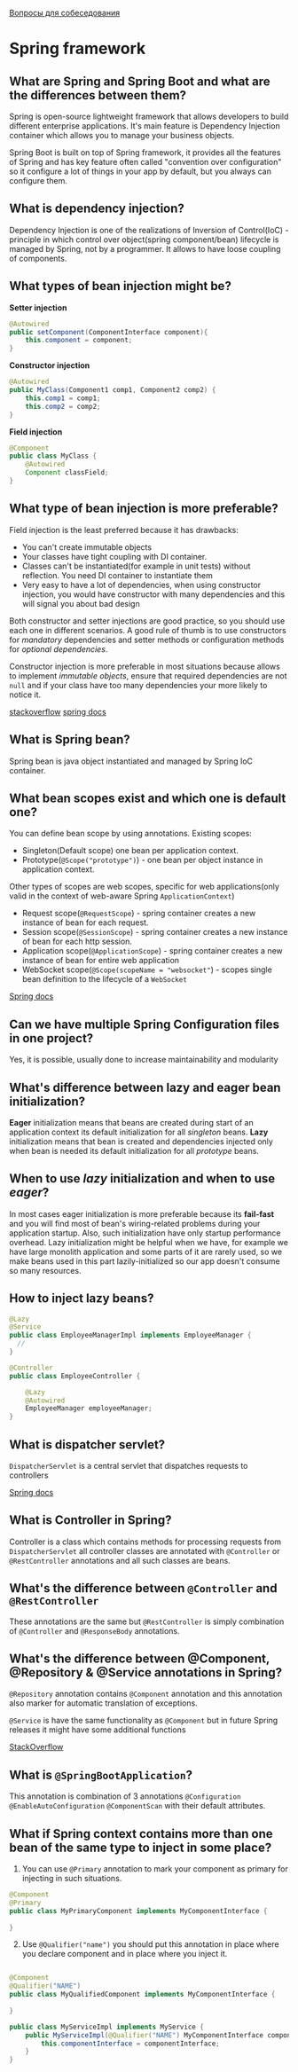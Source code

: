 [Вопросы для собеседования](README.md)

# Spring framework
## What are Spring and Spring Boot and what are the differences between them?
Spring is open-source lightweight framework that allows developers to build different enterprise 
applications. It's main feature is Dependency Injection container which allows you to manage your business
objects. 

Spring Boot is built on top of Spring framework, it provides all the features of Spring and has key 
feature often called "convention over configuration" so it configure a lot of things in your app by default, but
you always can configure them.

## What is dependency injection?
Dependency Injection is one of the realizations of Inversion of Control(IoC) - principle in which 
control over object(spring component/bean) lifecycle is managed by Spring, not by a programmer. 
It allows to have loose coupling of components. 

## What types of bean injection might be?
**Setter injection**
```java
@Autowired
public setComponent(ComponentInterface component){
    this.component = component;
}
```

**Constructor injection**
```java
@Autowired
public MyClass(Component1 comp1, Component2 comp2) {
    this.comp1 = comp1;
    this.comp2 = comp2;
}

```
**Field injection**
```java
@Component
public class MyClass {
    @Autowired
    Component classField;
}
```

## What type of bean injection is more preferable?
Field injection is the least preferred because it has drawbacks:
- You can't create immutable objects
- Your classes have tight coupling with DI container.
- Classes can't be instantiated(for example in unit tests) without reflection. You need DI container to
instantiate them
- Very easy to have a lot of dependencies, when using constructor injection, you would have constructor 
with many dependencies and this will signal you about bad design

Both constructor and setter injections are good practice, so you should use each one in different scenarios.
A good rule of thumb is to use constructors for _mandatory_ dependencies and setter methods or configuration methods 
for _optional dependencies_. 

Constructor injection is more preferable in most situations because allows to implement _immutable objects_, ensure
that required dependencies are not `null` and if your class have too many dependencies your more likely to notice it.

[stackoverflow](https://stackoverflow.com/a/39892204/22463602)
[spring docs](https://docs.spring.io/spring-framework/docs/4.2.x/spring-framework-reference/html/beans.html#beans-constructor-injection)

## What is Spring bean?
Spring bean is java object instantiated and managed by Spring IoC container.

## What bean scopes exist and which one is default one?
You can define bean scope by using annotations. Existing scopes:
- Singleton(Default scope) one bean per application context.
- Prototype(`@Scope("prototype")`) - one bean per object instance in application context.

Other types of scopes are web scopes, 
specific for web applications(only valid in the context of web-aware Spring `ApplicationContext`)
- Request scope(`@RequestScope`) - spring container creates a new instance of bean for each request.
- Session scope(`@SessionScope`) - spring container creates a new instance of bean for each http session.
- Application scope(`@ApplicationScope`) - spring container creates a new instance of bean for entire web application
- WebSocket scope(`@Scope(scopeName = "websocket"`) - scopes single bean definition to the lifecycle of a `WebSocket
`
 
[Spring docs](https://docs.spring.io/spring-framework/reference/core/beans/factory-scopes.html)

## Can we have multiple Spring Configuration files in one project?
Yes, it is possible, usually done to increase maintainability and modularity

## What's difference between lazy and eager bean initialization?
**Eager** initialization means that beans are created during start of an application context its default initialization
for all _singleton_ beans.
**Lazy** initialization means that bean is created and dependencies injected only when bean is needed its default
initialization for all _prototype_ beans.

## When to use _lazy_ initialization and when to use _eager_?
In most cases eager initialization is more preferable because its **fail-fast** and you will find most of bean's 
wiring-related problems during your application startup. Also, such initialization have only startup performance 
overhead. 
Lazy initialization might be helpful when we have, for example we have large monolith application and some parts of it are 
rarely used, so we make beans used in this part lazily-initialized so our app doesn't consume so many resources. 

## How to inject lazy beans?
```java
@Lazy
@Service
public class EmployeeManagerImpl implements EmployeeManager {
  //
}

@Controller
public class EmployeeController {

    @Lazy
    @Autowired
    EmployeeManager employeeManager;
}
```

## What is dispatcher servlet?

`DispatcherServlet` is a central servlet that dispatches requests to controllers  

[Spring docs](https://docs.spring.io/spring-framework/docs/3.0.0.M4/spring-framework-reference/html/ch15s02.html)

## What is Controller in Spring?
Controller is a class which contains methods for processing requests from `DispatcherServlet` all controller 
classes are annotated with `@Controller` or `@RestController` annotations and all such classes are beans.

## What's the difference between `@Controller` and `@RestController`
These annotations are the same but `@RestController` is simply combination of `@Controller` and `@ResponseBody` 
annotations. 

## What's the difference between @Component, @Repository & @Service annotations in Spring?

`@Repository` annotation contains `@Component` annotation and this annotation also marker for automatic translation 
of exceptions.

`@Service` is have the same functionality as `@Component` but in future Spring releases it might have some additional
functions

[StackOverflow](https://stackoverflow.com/a/38549461/22463602)

## What is `@SpringBootApplication`?
This annotation is combination of 3 annotations `@Configuration` `@EnableAutoConfiguration` `@ComponentScan` with 
their default attributes.

## What if Spring context contains more than one bean of the same type to inject in some place?
1. You can use `@Primary` annotation to mark your component as primary for injecting in such situations.
```java
@Component
@Primary
public class MyPrimaryComponent implements MyComponentInterface {
    
}
```
2. Use `@Qualifier("name")` you should put this annotation in place where you declare component and in place where
you inject it.
```java

@Component
@Qualifier("NAME")
public class MyQualifiedComponent implements MyComponentInterface {
    
}
```

```java
public class MyServiceImpl implements MyService {
    public MyServiceImpl(@Qualifier("NAME") MyComponentInterface componentInterface) {
        this.componentInterface = componentInterface;
    }
}  
```
